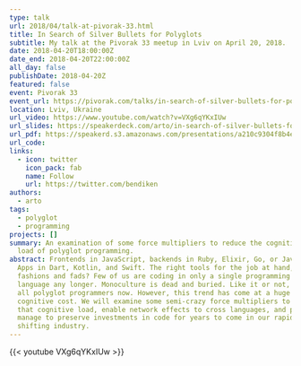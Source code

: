 ```yaml
---
type: talk
url: 2018/04/talk-at-pivorak-33.html
title: In Search of Silver Bullets for Polyglots
subtitle: My talk at the Pivorak 33 meetup in Lviv on April 20, 2018.
date: 2018-04-20T18:00:00Z
date_end: 2018-04-20T22:00:00Z
all_day: false
publishDate: 2018-04-20Z
featured: false
event: Pivorak 33
event_url: https://pivorak.com/talks/in-search-of-silver-bullets-for-polyglots
location: Lviv, Ukraine
url_video: https://www.youtube.com/watch?v=VXg6qYKxIUw
url_slides: https://speakerdeck.com/arto/in-search-of-silver-bullets-for-polyglots-at-pivorak-33
url_pdf: https://speakerd.s3.amazonaws.com/presentations/a210c9304f8b4e9ca85620c67b7bea4c/Silver_Bullets_for_Polyglots_at_Pivorak_33.pdf
url_code:
links:
  - icon: twitter
    icon_pack: fab
    name: Follow
    url: https://twitter.com/bendiken
authors:
  - arto
tags:
  - polyglot
  - programming
projects: []
summary: An examination of some force multipliers to reduce the cognitive
  load of polyglot programming.
abstract: Frontends in JavaScript, backends in Ruby, Elixir, Go, or Java.
  Apps in Dart, Kotlin, and Swift. The right tools for the job at hand, or
  fashions and fads? Few of us are coding in only a single programming
  language any longer. Monoculture is dead and buried. Like it or not, we are
  all polyglot programmers now. However, this trend has come at a huge
  cognitive cost. We will examine some semi-crazy force multipliers to reduce
  that cognitive load, enable network effects to cross languages, and perhaps
  manage to preserve investments in code for years to come in our rapidly
  shifting industry.
---
```


{{< youtube VXg6qYKxIUw >}}

